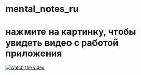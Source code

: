 # mental_notes_ru
# нажмите на картинку, чтобы увидеть видео с работой приложения
[![Watch the video](https://i.ytimg.com/vi/LmwCPWzLiVY/hq720_2.jpg?sqp=-oaymwEdCM0CENAFSFXyq4qpAw8IARUAAIhCcAHAAQbQAQE=&rs=AOn4CLDSmxPIO7Le7GGAq9iBqdEYRwclRg)](https://www.youtube.com/shorts/LmwCPWzLiVY)

